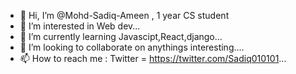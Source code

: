 - 👋 Hi, I’m @Mohd-Sadiq-Ameen , 1 year CS student
- 👀 I’m interested in Web dev...
- 🌱 I’m currently learning Javascipt,React,django...
- 💞️ I’m looking to collaborate on anythings interesting....
- 📫 How to reach me : Twitter = https://twitter.com/Sadiq010101...

<!---
Mohd-Sadiq-Ameen/Mohd-Sadiq-Ameen is a ✨ special ✨ repository because its `README.md` (this file) appears on your GitHub profile.
You can click the Preview link to take a look at your changes.
--->
